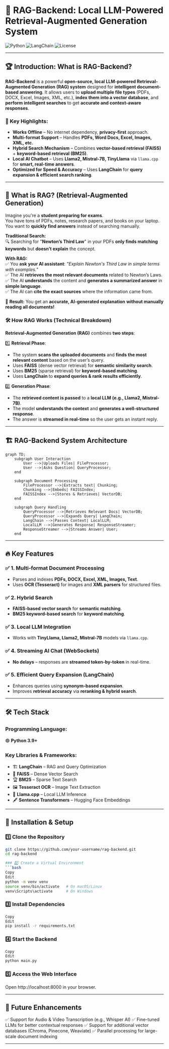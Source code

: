 # 🚀 RAG-Backend: Local LLM-Powered Retrieval-Augmented Generation System

![Python](https://img.shields.io/badge/Python-3.10%2B-blue)
![LangChain](https://img.shields.io/badge/LangChain-Enabled-green)
![License](https://img.shields.io/badge/License-MIT-brightgreen)

---

## 🏆 Introduction: What is RAG-Backend?
**RAG-Backend** is a powerful **open-source, local LLM-powered Retrieval-Augmented Generation (RAG) system** designed for **intelligent document-based answering**. It allows users to **upload multiple file types** (PDFs, DOCX, Excel, Images, XML, etc.), **index them into a vector database**, and **perform intelligent searches** to get **accurate and context-aware responses**.  

### 🎯 Key Highlights:
- **Works Offline** – No internet dependency, **privacy-first** approach.
- **Multi-format Support** – Handles **PDFs, Word Docs, Excel, Images, XML, etc.**
- **Hybrid Search Mechanism** – Combines **vector-based retrieval (FAISS)** + **keyword-based retrieval (BM25)**.
- **Local AI Chatbot** – Uses **Llama2, Mistral-7B, TinyLlama** via `llama.cpp` for **smart, real-time answers**.
- **Optimized for Speed & Accuracy** – Uses **LangChain** for **query expansion & efficient search ranking**.

---

## 🤔 What is RAG? (Retrieval-Augmented Generation)
Imagine you're a **student preparing for exams**.  
You have tons of PDFs, notes, research papers, and books on your laptop.  
You want to **quickly find answers** instead of searching manually.  

**Traditional Search:**  
🔍 Searching for "**Newton’s Third Law**" in your PDFs **only finds matching keywords** but **doesn’t explain** the concept.  

**With RAG:**  
✅ You **ask your AI assistant**: *"Explain Newton's Third Law in simple terms with examples."*  
✅ The AI **retrieves the most relevant documents** related to Newton’s Laws.  
✅ The AI **understands** the content and **generates a summarized answer** in **simple language**.  
✅ The AI can **cite the exact sources** where the information came from.  

🔹 **Result:** You get an **accurate, AI-generated explanation** **without manually reading all documents!**  

### 🛠 How RAG Works (Technical Breakdown)
**Retrieval-Augmented Generation (RAG)** combines **two steps**:

1️⃣ **Retrieval Phase**:  
   - The system **scans the uploaded documents** and **finds the most relevant content** based on the user’s query.  
   - Uses **FAISS** (dense vector retrieval) for **semantic similarity search**.  
   - Uses **BM25** (sparse retrieval) for **keyword-based matching**.  
   - Uses **LangChain** to **expand queries & rank results efficiently**.  

2️⃣ **Generation Phase**:  
   - The **retrieved content is passed** to a **local LLM (e.g., Llama2, Mistral-7B)**.  
   - The model **understands the context** and **generates a well-structured response**.  
   - The answer is **streamed in real-time** so the user gets an instant reply.  

---

## 🏗 **RAG-Backend System Architecture**
```mermaid
graph TD;
    subgraph User Interaction
        User -->|Uploads Files| FileProcessor;
        User -->|Asks Question| QueryProcessor;
    end

    subgraph Document Processing
        FileProcessor -->|Extracts text| Chunking;
        Chunking -->|Embeds| FAISSIndex;
        FAISSIndex -->|Stores & Retrieves| VectorDB;
    end

    subgraph Query Handling
        QueryProcessor -->|Retrieves Relevant Docs| VectorDB;
        QueryProcessor -->|Expands Query| LangChain;
        LangChain -->|Passes Context| LocalLLM;
        LocalLLM -->|Generates Response| ResponseStreamer;
        ResponseStreamer -->|Streams Answer| User;
    end

```
---

## 🔥 Key Features

### ✅ 1. Multi-format Document Processing
- Parses and indexes **PDFs, DOCX, Excel, XML, Images, Text**.
- Uses **OCR (Tesseract)** for images and **XML parsers** for structured files.

### ✅ 2. Hybrid Search
- **FAISS-based vector search** for **semantic matching**.
- **BM25 keyword-based search** for **keyword matching**.

### ✅ 3. Local LLM Integration
- Works with **TinyLlama, Llama2, Mistral-7B** models via `llama.cpp`.

### ✅ 4. Streaming AI Chat (WebSockets)
- **No delays** – responses are **streamed token-by-token** in real-time.

### ✅ 5. Efficient Query Expansion (LangChain)
- Enhances queries using **synonym-based expansion**.
- Improves **retrieval accuracy** via **reranking & hybrid search**.

---

## 🛠 Tech Stack

### **Programming Language:**
🟢 **Python 3.9+**

### **Key Libraries & Frameworks:**
- 🏗 **LangChain** – RAG and Query Optimization
- 📖 **FAISS** – Dense Vector Search
- 🏆 **BM25** – Sparse Text Search
- 🖼 **Tesseract OCR** – Image Text Extraction
- 🧠 **Llama.cpp** – Local LLM Inference
- 🖋 **Sentence Transformers** – Hugging Face Embeddings

---

## 🚀 Installation & Setup

### 1️⃣ Clone the Repository
```bash
git clone https://github.com/your-username/rag-backend.git
cd rag-backend

### 2️⃣ Create a Virtual Environment
```bash
Copy
Edit
python -m venv venv
source venv/bin/activate   # On macOS/Linux
venv\Scripts\activate      # On Windows
```

### 3️⃣ Install Dependencies
```bash
Copy
Edit
pip install -r requirements.txt
```

### 4️⃣ Start the Backend
```bash
Copy
Edit
python main.py
```

### 5️⃣ Access the Web Interface
Open http://localhost:8000 in your browser.

---

## 🎯 Future Enhancements
✅ Support for Audio & Video Transcription (e.g., Whisper AI)
✅ Fine-tuned LLMs for better contextual responses
✅ Support for additional vector databases (Chroma, Pinecone, Weaviate)
✅ Parallel processing for large-scale document indexing

---
